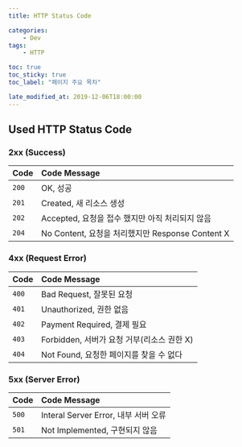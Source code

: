 ```yaml
---
title: HTTP Status Code

categories:
    - Dev
tags:
    - HTTP

toc: true
toc_sticky: true
toc_label: "페이지 주요 목차"

late_modified_at: 2019-12-06T18:00:00
---
```


##  Used HTTP Status Code ##

### 2xx (Success) ###

| Code | Code Message |
| :--- | :--------------------------------------------------------- |
| `200` | OK, 성공 |
| `201` | Created, 새 리소스 생성 |
| `202` | Accepted, 요청을 접수 했지만 아직 처리되지 않음 |
| `204` | No Content, 요청을 처리했지만 Response Content X |


### 4xx (Request Error) ###

| Code | Code Message |
| :--- | :--------------------------------------------------------- |
| `400` | Bad Request, 잘못된 요청 |
| `401` | Unauthorized, 권한 없음 |
| `402` | Payment Required, 결제 필요 |
| `403` | Forbidden, 서버가 요청 거부(리소스 권한 X) |
| `404` | Not Found, 요청한 페이지를 찾을 수 없다 |


### 5xx (Server Error) ###

| Code | Code Message |
| :--- | :--------------------------------------------------------- |
| `500` | Interal Server Error, 내부 서버 오류 |
| `501` | Not Implemented, 구현되지 않음 |

